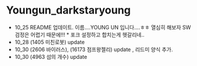 # Youngun_darkstaryoung

- 10_25 README 업데이트.  이름....YOUNG UN 입니다....ㅎㅎ 열심히 해보자 SW 검정은 어렵기 때문에!!!    * 포크 설정하고 합치는게 헷갈리네..
- 10_28 (1405 미친로봇) update
- 10_30  (2606 바이러스), (16173 점프왕젤리) update , 리드미 양식 추가.
- 10_30 (4963 섬의 개수) update

